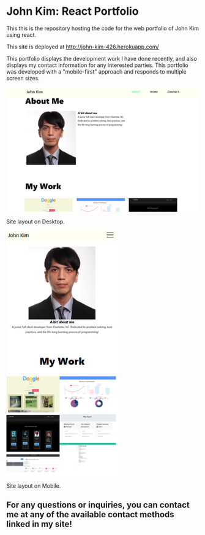 # John Kim: React Portfolio

This this is the repository hosting the code for the web portfolio of John Kim using react.

This site is deployed at http://john-kim-426.herokuapp.com/

This portfolio displays the development work I have done recently, and also displays my contact information for any interested parties. This portfolio was developed with a "mobile-first" approach and responds to multiple screen sizes. 

![Desktop Site](/src/assets/readme/desktopsite.png)

Site layout on Desktop.

![Mobile Site](/src/assets/readme/mobilesite.png)

Site layout on Mobile. 

## For any questions or inquiries, you can contact me at any of the available contact methods linked in my site! 
